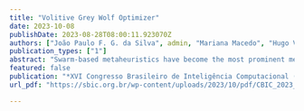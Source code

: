 ```yaml
---
title: "Volitive Grey Wolf Optimizer"
date: 2023-10-08
publishDate: 2023-08-28T08:00:11.923070Z
authors: ["João Paulo F. G. da Silva", admin, "Mariana Macedo", "Hugo Valadares Siqueira", "Carmelo J. A. Bastos-Filho" ]
publication_types: ["1"]
abstract: "Swarm-based metaheuristics have become the most prominent method for solving optimization problems. Several operators already proposed in the literature can also be reused to expand the current metaheuristics. We present in this paper the Volitive Grey Wolf Optimizer (VGWO), a Grey Wolf Optimizer variant created by the addition of the collective volitive movement proposed in Fish School Search. The Volitive operator allows a self-regulated balance between exploration and exploitation that generates diversity when necessary. We evaluate the performance of VGWO and five other metaheuristics by simulating them in ten different problems. VGWO has overcome in most cases compared to other well-known metaheuristics. Therefore, we found that by including a self-regulating operator as the volitive collective, we can improve the quality of results provided by GWO. ."
featured: false
publication: "*XVI Congresso Brasileiro de Inteligência Computacional (CBIC)*"
url_pdf: "https://sbic.org.br/wp-content/uploads/2023/10/pdf/CBIC_2023_paper109.pdf"

---
```

